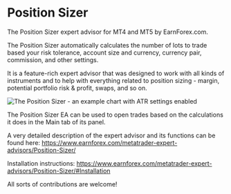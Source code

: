 # Position Sizer

The Position Sizer expert advisor for MT4 and MT5 by EarnForex.com.

The Position Sizer automatically calculates the number of lots to trade based your risk tolerance, account size and currency, currency pair, commission, and other settings.

It is a feature-rich expert advisor that was designed to work with all kinds of instruments and to help with everything related to position sizing - margin, potential portfolio risk & profit, swaps, and so on.

![The Position Sizer - an example chart with ATR settings enabled](![image](https://github.com/user-attachments/assets/859288e5-004d-4d16-ad40-a948e5f7bbb8)
)

The Position Sizer EA can be used to open trades based on the calculations it does in the Main tab of its panel.

A very detailed description of the expert advisor and its functions can be found here: https://www.earnforex.com/metatrader-expert-advisors/Position-Sizer/

Installation instructions: https://www.earnforex.com/metatrader-expert-advisors/Position-Sizer/#Installation

All sorts of contributions are welcome!
